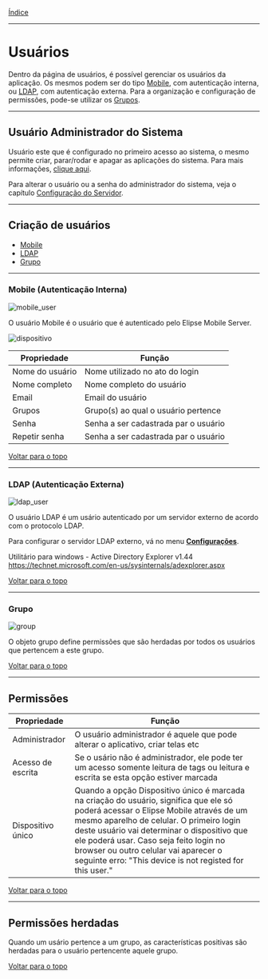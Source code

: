 [Índice](README.md#manual-elipse-mobile)

______________________________________________

# Usuários

Dentro da página de usuários, é possível gerenciar os usuários da aplicação. Os mesmos podem ser do tipo [Mobile](users.md#mobile-autenticação-interna), com autenticação interna, ou [LDAP](users.html#ldap-autenticação-externa), com autenticação externa. Para a organização e configuração de permissões, pode-se utilizar os [Grupos](users.md#grupo).

__________________________________________________

## Usuário Administrador do Sistema

Usuário este que é configurado no primeiro acesso ao sistema, o mesmo permite criar, parar/rodar e apagar as aplicações do sistema. Para mais informações, [clique aqui](applications.md).

Para alterar o usuário ou a senha do administrador do sistema, veja o capítulo [Configuração do Servidor](config_server.md#usuário-administrador-do-sistema).

__________________________________________________

## Criação de usuários

  - [Mobile](users.md#mobile-autenticação-interna)
  - [LDAP](users.md#ldap-autenticação-externa)
  - [Grupo](users.md#grupo)
  
__________________________________________________

### Mobile (Autenticação Interna)

![mobile_user](https://cloud.githubusercontent.com/assets/26389485/24060966/4d7be038-0b34-11e7-96a5-a4feecfb36ff.png)

O usuário Mobile é o usuário que é autenticado pelo Elipse Mobile Server.
  
![dispositivo](https://cloud.githubusercontent.com/assets/26389485/23913395/a668de50-08c1-11e7-81fc-b273cd815a9d.png)

| Propriedade    | Função  |
| -------------   | ------------- |
| Nome do usuário    | Nome utilizado no ato do login |
| Nome completo    | Nome completo do usuário |
| Email    | Email do usuário |
| Grupos  | Grupo(s) ao qual o usuário pertence |
| Senha  | Senha a ser cadastrada par o usuário |
| Repetir senha  | Senha a ser cadastrada par o usuário |

[Voltar para o topo](users.md)

__________________________________________________

### LDAP (Autenticação Externa)

![ldap_user](https://cloud.githubusercontent.com/assets/26389485/24060967/4d8f3fa2-0b34-11e7-8707-601f228da09b.png)

O usuário LDAP é um usário autenticado por um servidor externo de acordo com o protocolo LDAP.

Para configurar o servidor LDAP externo, vá no menu **[Configurações](config_app.md#autenticação-externa-de-usuários)**.

Utilitário para windows - Active Directory Explorer v1.44
https://technet.microsoft.com/en-us/sysinternals/adexplorer.aspx

[Voltar para o topo](users.md)

__________________________________________________

### Grupo

![group](https://cloud.githubusercontent.com/assets/26389485/24060964/4d59dd8a-0b34-11e7-9072-d463a1269367.png)

O objeto grupo define permissões que são herdadas por todos os usuários que pertencem a este grupo.

[Voltar para o topo](users.md)

__________________________________________________

## Permissões

| Propriedade    | Função  |
| -------------   | ------------- |
| Administrador  | O usuário administrador é aquele que pode alterar o aplicativo, criar telas etc|
| Acesso de escrita  | Se o usário não é administrador, ele pode ter um acesso somente leitura de tags ou leitura e escrita se esta opção estiver marcada|
| Dispositivo único  | Quando a opção Dispositivo único é marcada na criação do usuário, significa que ele só poderá acessar o Elipse Mobile através de um mesmo aparelho de celular. O primeiro login deste usuário vai determinar o dispositivo que ele poderá usar. Caso seja feito login no browser ou outro celular vai aparecer o seguinte erro: "This device is not registed for this user."|

[Voltar para o topo](users.md)

__________________________________________________

## Permissões herdadas
Quando um usário pertence a um grupo, as características positivas são herdadas para o usuário pertencente aquele grupo.

[Voltar para o topo](users.md)
